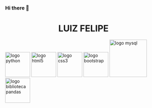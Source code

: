 ### Hi there 👋

<h1 style="text-align: center;">LUIZ FELIPE</h1>


<div>
  <img text-align: center src="https://cdn.jsdelivr.net/gh/devicons/devicon/icons/python/python-original.svg" alt="logo python" height="80">
  <img src="https://cdn.jsdelivr.net/gh/devicons/devicon/icons/html5/html5-plain-wordmark.svg" alt="logo html5" height="80">
  <img src="https://cdn.jsdelivr.net/gh/devicons/devicon/icons/css3/css3-plain-wordmark.svg" alt="logo css3" height="80">
  <img src="https://cdn.jsdelivr.net/gh/devicons/devicon/icons/bootstrap/bootstrap-original-wordmark.svg" alt="logo bootstrap" height="80">
  <img src="https://cdn.jsdelivr.net/gh/devicons/devicon/icons/mysql/mysql-original-wordmark.svg" alt="logo mysql" height="120">
  <img src="https://cdn.jsdelivr.net/gh/devicons/devicon/icons/pandas/pandas-original-wordmark.svg" alt="logo biblioteca pandas" height="80">
  <img src="" alt="">
  <img src="" alt="">
  <img src="" alt="">
  <img src="" alt="">
  <img src="" alt="">
  <img src="" alt="">
  <img src="" alt="">
  <img src="" alt="">
</div>






<!--
**luizfgermano/luizfgermano** is a ✨ _special_ ✨ repository because its `README.md` (this file) appears on your GitHub profile.

Here are some ideas to get you started:

- 🔭 I’m currently working on ...
- 🌱 I’m currently learning ...
- 👯 I’m looking to collaborate on ...
- 🤔 I’m looking for help with ...
- 💬 Ask me about ...
- 📫 How to reach me: ...
- 😄 Pronouns: ...
- ⚡ Fun fact: ...
-->
